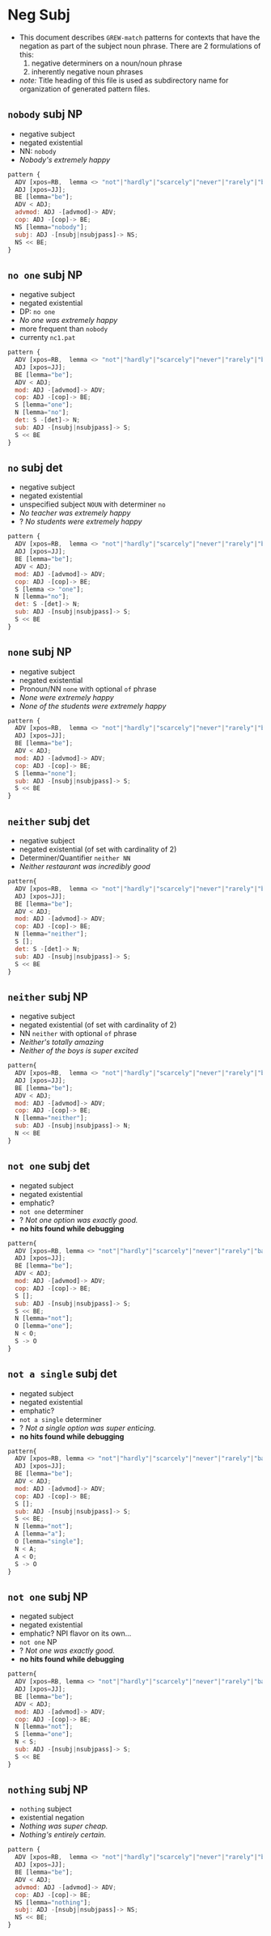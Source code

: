 # Neg Subj

- This document describes `GREW-match` patterns for contexts that have the negation as part of the subject noun phrase. There are 2 formulations of this: 
  1. negative determiners on a noun/noun phrase
  2. inherently negative noun phrases
- *note:* Title heading of this file is used as subdirectory name for organization of generated pattern files.

## `nobody` subj NP

- negative subject
- negated existential
- NN: `nobody`
- *Nobody's extremely happy*

```js
pattern {
  ADV [xpos=RB,  lemma <> "not"|"hardly"|"scarcely"|"never"|"rarely"|"barely"|"seldom"|"no"];
  ADJ [xpos=JJ]; 
  BE [lemma="be"];
  ADV < ADJ;
  advmod: ADJ -[advmod]-> ADV;
  cop: ADJ -[cop]-> BE;
  NS [lemma="nobody"]; 
  subj: ADJ -[nsubj|nsubjpass]-> NS;
  NS << BE;
}
```

## `no one` subj NP

- negative subject
- negated existential
- DP: `no one`
- *No one was extremely happy*
- more frequent than `nobody`
- currenty `nc1.pat`

```js
pattern {
  ADV [xpos=RB,  lemma <> "not"|"hardly"|"scarcely"|"never"|"rarely"|"barely"|"seldom"|"no"];
  ADJ [xpos=JJ]; 
  BE [lemma="be"];
  ADV < ADJ;
  mod: ADJ -[advmod]-> ADV;
  cop: ADJ -[cop]-> BE;
  S [lemma="one"]; 
  N [lemma="no"];
  det: S -[det]-> N;
  sub: ADJ -[nsubj|nsubjpass]-> S;
  S << BE
}
```

## `no` subj det

- negative subject
- negated existential
- unspecified subject `NOUN` with determiner `no`
- *No teacher was extremely happy*
- ? *No students were extremely happy*

```js
pattern {
  ADV [xpos=RB,  lemma <> "not"|"hardly"|"scarcely"|"never"|"rarely"|"barely"|"seldom"|"no"];
  ADJ [xpos=JJ]; 
  BE [lemma="be"];
  ADV < ADJ;
  mod: ADJ -[advmod]-> ADV;
  cop: ADJ -[cop]-> BE;
  S [lemma <> "one"]; 
  N [lemma="no"];
  det: S -[det]-> N;
  sub: ADJ -[nsubj|nsubjpass]-> S;
  S << BE
}
```

## `none` subj NP

- negative subject
- negated existential
- Pronoun/NN `none` with optional `of` phrase
- *None were extremely happy*
- *None of the students were extremely happy*

```js
pattern {
  ADV [xpos=RB,  lemma <> "not"|"hardly"|"scarcely"|"never"|"rarely"|"barely"|"seldom"|"no"];
  ADJ [xpos=JJ]; 
  BE [lemma="be"];
  ADV < ADJ;
  mod: ADJ -[advmod]-> ADV;
  cop: ADJ -[cop]-> BE;
  S [lemma="none"]; 
  sub: ADJ -[nsubj|nsubjpass]-> S;
  S << BE
}
```

## `neither` subj det

- negative subject
- negated existential (of set with cardinality of 2)
- Determiner/Quantifier `neither NN`
- *Neither restaurant was incredibly good*

```js
pattern{
  ADV [xpos=RB,  lemma <> "not"|"hardly"|"scarcely"|"never"|"rarely"|"barely"|"seldom"|"no"];
  ADJ [xpos=JJ]; 
  BE [lemma="be"];
  ADV < ADJ;
  mod: ADJ -[advmod]-> ADV;
  cop: ADJ -[cop]-> BE;
  N [lemma="neither"]; 
  S [];
  det: S -[det]-> N; 
  sub: ADJ -[nsubj|nsubjpass]-> S;
  S << BE
}
```

## `neither` subj NP

- negative subject
- negated existential (of set with cardinality of 2)
- NN `neither` with optional `of` phrase
- *Neither's totally amazing*
- *Neither of the boys is super excited*

```js
pattern{
  ADV [xpos=RB,  lemma <> "not"|"hardly"|"scarcely"|"never"|"rarely"|"barely"|"seldom"|"no"];
  ADJ [xpos=JJ]; 
  BE [lemma="be"];
  ADV < ADJ;
  mod: ADJ -[advmod]-> ADV;
  cop: ADJ -[cop]-> BE;
  N [lemma="neither"]; 
  sub: ADJ -[nsubj|nsubjpass]-> N;
  N << BE
}
```

## `not one` subj det

- negated subject
- negated existential
- emphatic?
- `not one` determiner
- ? *Not one option was exactly good.*
- **no hits found while debugging**

```js
pattern{
  ADV [xpos=RB, lemma <> "not"|"hardly"|"scarcely"|"never"|"rarely"|"barely"|"seldom"|"no"];
  ADJ [xpos=JJ]; 
  BE [lemma="be"];
  ADV < ADJ;
  mod: ADJ -[advmod]-> ADV;
  cop: ADJ -[cop]-> BE;
  S []; 
  sub: ADJ -[nsubj|nsubjpass]-> S;
  S << BE; 
  N [lemma="not"]; 
  O [lemma="one"]; 
  N < O;
  S -> O
}
```

## `not a single` subj det

- negated subject
- negated existential
- emphatic?
- `not a single` determiner
- ? *Not a single option was super enticing.*
- **no hits found while debugging**

```js
pattern{
  ADV [xpos=RB, lemma <> "not"|"hardly"|"scarcely"|"never"|"rarely"|"barely"|"seldom"|"no"];
  ADJ [xpos=JJ]; 
  BE [lemma="be"];
  ADV < ADJ;
  mod: ADJ -[advmod]-> ADV;
  cop: ADJ -[cop]-> BE;
  S []; 
  sub: ADJ -[nsubj|nsubjpass]-> S;
  S << BE; 
  N [lemma="not"]; 
  A [lemma="a"];
  O [lemma="single"]; 
  N < A;
  A < O; 
  S -> O
}
```

## `not one` subj NP

- negated subject
- negated existential
- emphatic? NPI flavor on its own...
- `not one` NP
- ? *Not one was exactly good.*
- **no hits found while debugging**

```js
pattern{
  ADV [xpos=RB, lemma <> "not"|"hardly"|"scarcely"|"never"|"rarely"|"barely"|"seldom"|"no"];
  ADJ [xpos=JJ]; 
  BE [lemma="be"];
  ADV < ADJ;
  mod: ADJ -[advmod]-> ADV;
  cop: ADJ -[cop]-> BE;
  N [lemma="not"]; 
  S [lemma="one"]; 
  N < S; 
  sub: ADJ -[nsubj|nsubjpass]-> S;
  S << BE    
}
```

## `nothing` subj NP

- `nothing` subject
- existential negation
- *Nothing was super cheap.*
- *Nothing's entirely certain.*

```js
pattern {
  ADV [xpos=RB,  lemma <> "not"|"hardly"|"scarcely"|"never"|"rarely"|"barely"|"seldom"|"no"];
  ADJ [xpos=JJ]; 
  BE [lemma="be"];
  ADV < ADJ;
  advmod: ADJ -[advmod]-> ADV;
  cop: ADJ -[cop]-> BE;
  NS [lemma="nothing"]; 
  subj: ADJ -[nsubj|nsubjpass]-> NS;
  NS << BE;
}
```
